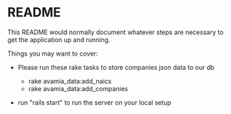 # README

This README would normally document whatever steps are necessary to get the
application up and running.

Things you may want to cover:

* Please run these rake tasks to store companies json data to our db
    * rake avamia_data:add_naics
    * rake avamia_data:add_companies

* run "rails start" to run the server on your local setup
